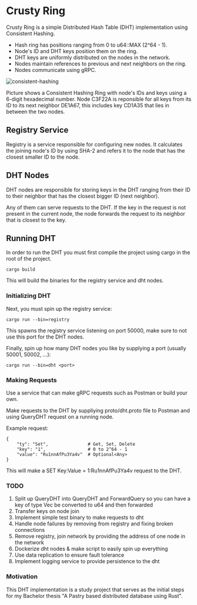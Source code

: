 # Crusty Ring
Crusty Ring is a simple Distributed Hash Table (DHT) implementation using Consistent Hashing.

- Hash ring has positions ranging from 0 to u64::MAX (2^64 - 1).
- Node's ID and DHT keys position them on the ring.
- DHT keys are uniformly distributed on the nodes in the network.
- Nodes maintain references to previous and next neighbors on the ring.
- Nodes communicate using gRPC.

![consistent-hashing](https://github.com/atedesch1/crustyring/assets/64045396/e34039d5-f7e8-474d-bb7e-deebab80f87b)

Picture shows a Consistent Hashing Ring with node's IDs and keys using a 6-digit hexadecimal number. Node C3F22A is reponsible for all keys from its ID to its next neighbor DE1A67, this includes key CD1A35 that lies in between the two nodes.


## Registry Service
Registry is a service responsible for configuring new nodes. It calculates the joining node's ID by using SHA-2 and refers it to the node that has the closest smaller ID to the node. 

## DHT Nodes
DHT nodes are responsible for storing keys in the DHT ranging from their ID to their neighbor that has the closest bigger ID (next neighbor). 

Any of them can serve requests to the DHT. If the key in the request is not present in the current node, the node forwards the request to its neighbor that is closest to the key. 

## Running DHT
In order to run the DHT you must first compile the project using cargo in the root of the project.
```
cargo build
```
This will build the binaries for the registry service and dht nodes.

### Initializing DHT

Next, you must spin up the registry service:
```
cargo run --bin=registry
```
This spawns the registry service listening on port 50000, make sure to not use this port for the DHT nodes.

Finally, spin up how many DHT nodes you like by supplying a port (usually 50001, 50002, ...):
```
cargo run --bin=dht <port>
```
### Making Requests
Use a service that can make gRPC requests such as Postman or build your own. 

Make requests to the DHT by suppliying proto/dht.proto file to Postman and using QueryDHT request on a running node.

Example request:
```
{
    "ty": "Set",               # Get, Set, Delete
    "key": "1",                # 0 to 2^64 - 1
    "value": "Ru1nnAfPu3Ya4v"  # Optional<Any>
}
```
This will make a SET Key:Value = 1:Ru1nnAfPu3Ya4v request to the DHT.

### TODO
1. Split up QueryDHT into QueryDHT and ForwardQuery so you can have a key of type Vec<u8> be converted to u64 and then forwarded
2. Transfer keys on node join
3. Implement simple test binary to make requests to dht
4. Handle node failures by removing from registry and fixing broken connections
5. Remove registry, join network by providing the address of one node in the network
6. Dockerize dht nodes & make script to easily spin up everything
7. Use data replication to ensure fault tolerance
8. Implement logging service to provide persistence to the dht


### Motivation
This DHT implementation is a study project that serves as the initial steps for my Bachelor thesis "A Pastry based distributed database using Rust".